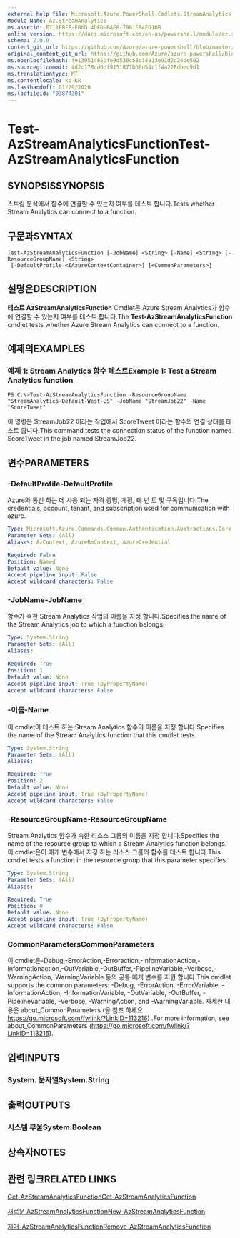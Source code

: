 ```yaml
---
external help file: Microsoft.Azure.PowerShell.Cmdlets.StreamAnalytics.dll-Help.xml
Module Name: Az.StreamAnalytics
ms.assetid: E711FBFF-FB6D-4DFD-BAE8-7961EB4FD16B
online version: https://docs.microsoft.com/en-us/powershell/module/az.streamanalytics/test-azstreamanalyticsfunction
schema: 2.0.0
content_git_url: https://github.com/Azure/azure-powershell/blob/master/src/StreamAnalytics/StreamAnalytics/help/Test-AzStreamAnalyticsFunction.md
original_content_git_url: https://github.com/Azure/azure-powershell/blob/master/src/StreamAnalytics/StreamAnalytics/help/Test-AzStreamAnalyticsFunction.md
ms.openlocfilehash: f9139514850fe9d538c58d14813e91d2d24de502
ms.sourcegitcommit: 4d2c178cd6df9151877b08d54c1f4a228dbec9d1
ms.translationtype: MT
ms.contentlocale: ko-KR
ms.lasthandoff: 01/29/2020
ms.locfileid: "93874301"
---
```

# <span data-ttu-id="49373-101">Test-AzStreamAnalyticsFunction</span><span class="sxs-lookup"><span data-stu-id="49373-101">Test-AzStreamAnalyticsFunction</span></span>

## <span data-ttu-id="49373-102">SYNOPSIS</span><span class="sxs-lookup"><span data-stu-id="49373-102">SYNOPSIS</span></span>
<span data-ttu-id="49373-103">스트림 분석에서 함수에 연결할 수 있는지 여부를 테스트 합니다.</span><span class="sxs-lookup"><span data-stu-id="49373-103">Tests whether Stream Analytics can connect to a function.</span></span>

## <span data-ttu-id="49373-104">구문과</span><span class="sxs-lookup"><span data-stu-id="49373-104">SYNTAX</span></span>

```
Test-AzStreamAnalyticsFunction [-JobName] <String> [-Name] <String> [-ResourceGroupName] <String>
 [-DefaultProfile <IAzureContextContainer>] [<CommonParameters>]
```

## <span data-ttu-id="49373-105">설명은</span><span class="sxs-lookup"><span data-stu-id="49373-105">DESCRIPTION</span></span>
<span data-ttu-id="49373-106">**테스트 AzStreamAnalyticsFunction** Cmdlet은 Azure Stream Analytics가 함수에 연결할 수 있는지 여부를 테스트 합니다.</span><span class="sxs-lookup"><span data-stu-id="49373-106">The **Test-AzStreamAnalyticsFunction** cmdlet tests whether Azure Stream Analytics can connect to a function.</span></span>

## <span data-ttu-id="49373-107">예제의</span><span class="sxs-lookup"><span data-stu-id="49373-107">EXAMPLES</span></span>

### <span data-ttu-id="49373-108">예제 1: Stream Analytics 함수 테스트</span><span class="sxs-lookup"><span data-stu-id="49373-108">Example 1: Test a Stream Analytics function</span></span>
```
PS C:\>Test-AzStreamAnalyticsFunction -ResourceGroupName "StreamAnalytics-Default-West-US" -JobName "StreamJob22" -Name "ScoreTweet"
```

<span data-ttu-id="49373-109">이 명령은 StreamJob22 이라는 작업에서 ScoreTweet 이라는 함수의 연결 상태를 테스트 합니다.</span><span class="sxs-lookup"><span data-stu-id="49373-109">This command tests the connection status of the function named ScoreTweet in the job named StreamJob22.</span></span>

## <span data-ttu-id="49373-110">변수</span><span class="sxs-lookup"><span data-stu-id="49373-110">PARAMETERS</span></span>

### <span data-ttu-id="49373-111">-DefaultProfile</span><span class="sxs-lookup"><span data-stu-id="49373-111">-DefaultProfile</span></span>
<span data-ttu-id="49373-112">Azure와 통신 하는 데 사용 되는 자격 증명, 계정, 테 넌 트 및 구독입니다.</span><span class="sxs-lookup"><span data-stu-id="49373-112">The credentials, account, tenant, and subscription used for communication with azure.</span></span>

```yaml
Type: Microsoft.Azure.Commands.Common.Authentication.Abstractions.Core.IAzureContextContainer
Parameter Sets: (All)
Aliases: AzContext, AzureRmContext, AzureCredential

Required: False
Position: Named
Default value: None
Accept pipeline input: False
Accept wildcard characters: False
```

### <span data-ttu-id="49373-113">-JobName</span><span class="sxs-lookup"><span data-stu-id="49373-113">-JobName</span></span>
<span data-ttu-id="49373-114">함수가 속한 Stream Analytics 작업의 이름을 지정 합니다.</span><span class="sxs-lookup"><span data-stu-id="49373-114">Specifies the name of the Stream Analytics job to which a function belongs.</span></span>

```yaml
Type: System.String
Parameter Sets: (All)
Aliases:

Required: True
Position: 1
Default value: None
Accept pipeline input: True (ByPropertyName)
Accept wildcard characters: False
```

### <span data-ttu-id="49373-115">-이름</span><span class="sxs-lookup"><span data-stu-id="49373-115">-Name</span></span>
<span data-ttu-id="49373-116">이 cmdlet이 테스트 하는 Stream Analytics 함수의 이름을 지정 합니다.</span><span class="sxs-lookup"><span data-stu-id="49373-116">Specifies the name of the Stream Analytics function that this cmdlet tests.</span></span>

```yaml
Type: System.String
Parameter Sets: (All)
Aliases:

Required: True
Position: 2
Default value: None
Accept pipeline input: True (ByPropertyName)
Accept wildcard characters: False
```

### <span data-ttu-id="49373-117">-ResourceGroupName</span><span class="sxs-lookup"><span data-stu-id="49373-117">-ResourceGroupName</span></span>
<span data-ttu-id="49373-118">Stream Analytics 함수가 속한 리소스 그룹의 이름을 지정 합니다.</span><span class="sxs-lookup"><span data-stu-id="49373-118">Specifies the name of the resource group to which a Stream Analytics function belongs.</span></span>
<span data-ttu-id="49373-119">이 cmdlet은이 매개 변수에서 지정 하는 리소스 그룹의 함수를 테스트 합니다.</span><span class="sxs-lookup"><span data-stu-id="49373-119">This cmdlet tests a function in the resource group that this parameter specifies.</span></span>

```yaml
Type: System.String
Parameter Sets: (All)
Aliases:

Required: True
Position: 0
Default value: None
Accept pipeline input: True (ByPropertyName)
Accept wildcard characters: False
```

### <span data-ttu-id="49373-120">CommonParameters</span><span class="sxs-lookup"><span data-stu-id="49373-120">CommonParameters</span></span>
<span data-ttu-id="49373-121">이 cmdlet은-Debug,-ErrorAction,-Erroraction,-InformationAction,-Informationaction,-OutVariable,-OutBuffer,-PipelineVariable,-Verbose,-WarningAction,-WarningVariable 등의 공통 매개 변수를 지원 합니다.</span><span class="sxs-lookup"><span data-stu-id="49373-121">This cmdlet supports the common parameters: -Debug, -ErrorAction, -ErrorVariable, -InformationAction, -InformationVariable, -OutVariable, -OutBuffer, -PipelineVariable, -Verbose, -WarningAction, and -WarningVariable.</span></span> <span data-ttu-id="49373-122">자세한 내용은 about_CommonParameters (을 참조 하세요 https://go.microsoft.com/fwlink/?LinkID=113216) .</span><span class="sxs-lookup"><span data-stu-id="49373-122">For more information, see about_CommonParameters (https://go.microsoft.com/fwlink/?LinkID=113216).</span></span>

## <span data-ttu-id="49373-123">입력</span><span class="sxs-lookup"><span data-stu-id="49373-123">INPUTS</span></span>

### <span data-ttu-id="49373-124">System. 문자열</span><span class="sxs-lookup"><span data-stu-id="49373-124">System.String</span></span>

## <span data-ttu-id="49373-125">출력</span><span class="sxs-lookup"><span data-stu-id="49373-125">OUTPUTS</span></span>

### <span data-ttu-id="49373-126">시스템 부울</span><span class="sxs-lookup"><span data-stu-id="49373-126">System.Boolean</span></span>

## <span data-ttu-id="49373-127">상속자</span><span class="sxs-lookup"><span data-stu-id="49373-127">NOTES</span></span>

## <span data-ttu-id="49373-128">관련 링크</span><span class="sxs-lookup"><span data-stu-id="49373-128">RELATED LINKS</span></span>

[<span data-ttu-id="49373-129">Get-AzStreamAnalyticsFunction</span><span class="sxs-lookup"><span data-stu-id="49373-129">Get-AzStreamAnalyticsFunction</span></span>](./Get-AzStreamAnalyticsFunction.md)

[<span data-ttu-id="49373-130">새로운 AzStreamAnalyticsFunction</span><span class="sxs-lookup"><span data-stu-id="49373-130">New-AzStreamAnalyticsFunction</span></span>](./New-AzStreamAnalyticsFunction.md)

[<span data-ttu-id="49373-131">제거-AzStreamAnalyticsFunction</span><span class="sxs-lookup"><span data-stu-id="49373-131">Remove-AzStreamAnalyticsFunction</span></span>](./Remove-AzStreamAnalyticsFunction.md)


